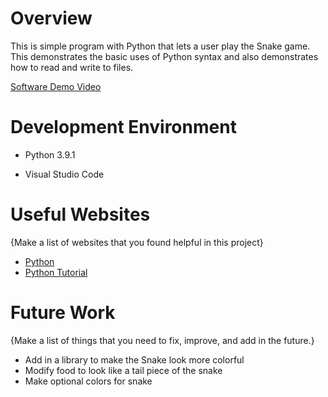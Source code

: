 # Overview

This is simple program with Python that lets a user play the Snake game. This demonstrates the basic uses of Python syntax and also demonstrates how to read and write to files. 


[Software Demo Video](https://youtu.be/o4i2aGPiTXc)

# Development Environment

* Python 3.9.1

* Visual Studio Code

# Useful Websites

{Make a list of websites that you found helpful in this project}
* [Python](https://docs.python.org/3.8/library/index.html)
* [Python Tutorial](https://www.w3schools.com/python/default.asp)

# Future Work

{Make a list of things that you need to fix, improve, and add in the future.}
* Add in a library to make the Snake look more colorful
* Modify food to look like a tail piece of the snake
* Make optional colors for snake